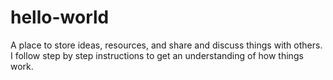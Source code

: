 # hello-world
A place to store ideas, resources, and share and discuss things with others.
I follow step by step instructions to get an understanding of how things work.
